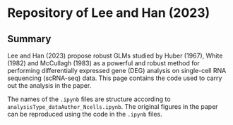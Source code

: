 # Repository of Lee and Han (2023)

## Summary
Lee and Han (2023) propose robust GLMs studied by Huber (1967), White (1982) and McCullagh (1983) as a powerful and robust method for performing differentially expressed gene (DEG) analysis on single-cell RNA sequencing (scRNA-seq) data. This page contains the code used to carry out the analysis in the paper.

The names of the `.ipynb` files are structure according to `analysisType_dataAuthor_Ncells.ipynb`. 
The original figures in the paper can be reproduced using the code in the `.ipynb` files.

